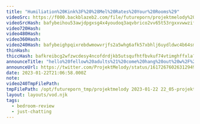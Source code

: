 ```yaml
---
title: "Humiliation%20Kink%3F%20%28Mel%20Rates%20Your%20Rooms%29"
videoSrc: https://f000.backblazeb2.com/file/futureporn/projektmelody%202023-01-22%2022_05-projektmelody.mp4
videoSrcHash: bafybeihou53awjdpgxsg4x4youdoq3aqvbrico2vv65t53rgxxvwwzifxa?filename=projektmelody-chaturbate-20230122T210658Z-source.mp4
video720Hash: 
video480Hash: 
video360Hash: 
video240Hash: bafybeighpqixrebdwmowvrjfs2a5whg6afk57xbhlj6uydldwc4b64smem?filename=projektmelody-chaturbate-20230122T210658Z-240p.mp4
thinHash: 
thiccHash: bafkreibcg2wfzwcdesy4ncofdrdjkb5utsqufhtfbvkuf74vtimghffxla?filename=20230122T210658Z-thicc.jpg
announceTitle: "hello%20fellow%20adults%21%20come%20hang%20out%20w%2F%20me%20so%20i%20can%20personally%20judge%20the%20hell%20out%20of%20you.%20XD%20"
announceUrl: https://twitter.com/ProjektMelody/status/1617267602631294983
date: 2023-01-22T21:06:58.000Z
note: 
video240TmpFilePath: 
tmpFilePath: /opt/futureporn_tmp/projektmelody 2023-01-22 22_05-projektmelody.mp4
layout: layouts/vod.njk
tags:
  - bedroom-review
  - just-chatting
---
```

